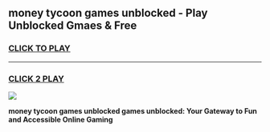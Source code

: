 
## money tycoon games unblocked - Play Unblocked Gmaes & Free
<h3>
<a href="https://premium.freeplayer.one?title=money_tycoon_games_unblocked&ref=19F">CLICK TO PLAY</a></h3>
<hr>

<h3>
<a href="https://premium.freeplayer.one?title=money_tycoon_games_unblocked&ref=19F">CLICK 2 PLAY</a>
  
</h3>

<a href="https://premium.freeplayer.one?title=money_tycoon_games_unblocked&ref=19F/"><img src="https://clearcache.store/games.png"></a>


**money tycoon games unblocked games unblocked: Your Gateway to Fun and Accessible Online Gaming**
